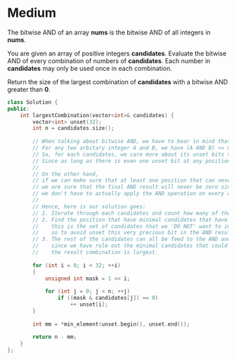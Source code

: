 # Medium

The bitwise AND of an array **nums** is the bitwise AND of all integers in **nums**.

You are given an array of positive integers **candidates**. Evaluate the bitwise AND of every combination of numbers of **candidates**. Each number in **candidates** may only be used once in each combination.

Return the size of the largest combination of **candidates** with a bitwise AND greater than **0**.

```cpp
class Solution {
public:
    int largestCombination(vector<int>& candidates) {
        vector<int> unset(32);
        int n = candidates.size();
        
        // When talking about bitwise AND, we have to bear in mind that this operation can only reduce the value.
        // For any two arbitary integer A and B, we have (A AND B) <= min(A, B).
        // So, for each candidates, we care more about its unset bits then it set bits,
        // Since as long as there is even one unset bit at any position, the corresponding bit in the final AND result will be unset.
        // 
        // On the other hand, 
        // if we can make sure that at least one position that can never have unset bit within all the candidates in a combination,
        // we are sure that the final AND result will never be zero since there is at least one set bit, 
        // we don't have to actually apply the AND operation on every combination.
        //
        // Hence, here is our solution goes:
        // 1. Iterate through each candidates and count how many of them have unset bits at each possible positions i.
        // 2. Find the position that have minimal candidates that have unset bits in that position, 
        //    this is the set of candidates that we 'DO NOT' want to include in result combination,
        //    so to avoid unset this very precious bit in the AND result.
        // 3. The rest of the candidates can all be feed to the AND and the result should never be zero, 
        //    since we have rule out the minimal candidates that could otherwise unset our precious bit,
        //    the result combination is largest.
        
        for (int i = 0; i < 32; ++i)
        {
            unsigned int mask = 1 << i;
            
            for (int j = 0; j < n; ++j)
                if ((mask & candidates[j]) == 0)
                    ++ unset[i];
        }
        
        int mm = *min_element(unset.begin(), unset.end());
        
        return n - mm;
    }
};
```
